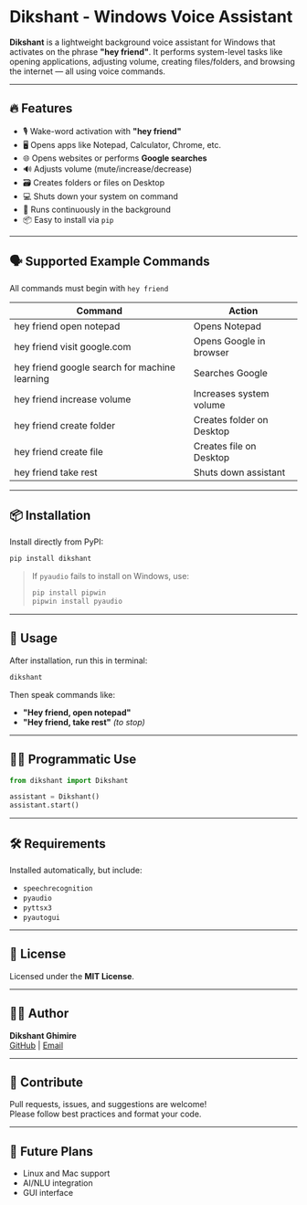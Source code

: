 # Dikshant - Windows Voice Assistant

**Dikshant** is a lightweight background voice assistant for Windows that activates on the phrase **"hey friend"**. It performs system-level tasks like opening applications, adjusting volume, creating files/folders, and browsing the internet — all using voice commands.

---

## 🔥 Features

- 🎙️ Wake-word activation with **"hey friend"**
- 🖥️ Opens apps like Notepad, Calculator, Chrome, etc.
- 🌐 Opens websites or performs **Google searches**
- 🔊 Adjusts volume (mute/increase/decrease)
- 🗃️ Creates folders or files on Desktop
- 💻 Shuts down your system on command
- 🔁 Runs continuously in the background
- 📦 Easy to install via `pip`

---

## 🗣️ Supported Example Commands

All commands must begin with `hey friend`

| Command | Action |
|--------|--------|
| hey friend open notepad | Opens Notepad |
| hey friend visit google.com | Opens Google in browser |
| hey friend google search for machine learning | Searches Google |
| hey friend increase volume | Increases system volume |
| hey friend create folder | Creates folder on Desktop |
| hey friend create file | Creates file on Desktop |
| hey friend take rest | Shuts down assistant |

---

## 📦 Installation

Install directly from PyPI:

```bash
pip install dikshant
```

> If `pyaudio` fails to install on Windows, use:
> ```bash
> pip install pipwin
> pipwin install pyaudio
> ```

---

## 🚀 Usage

After installation, run this in terminal:

```bash
dikshant
```

Then speak commands like:

- **"Hey friend, open notepad"**
- **"Hey friend, take rest"** *(to stop)*

---

## 🧑‍💻 Programmatic Use

```python
from dikshant import Dikshant

assistant = Dikshant()
assistant.start()
```

---

## 🛠 Requirements

Installed automatically, but include:

- `speechrecognition`
- `pyaudio`
- `pyttsx3`
- `pyautogui`

---

## 📃 License

Licensed under the **MIT License**.

---

## 👨‍💻 Author

**Dikshant Ghimire**  
[GitHub](https://github.com/dikshantgh) | [Email](mailto:dikkughimire@gmail.com)

---

## 🤝 Contribute

Pull requests, issues, and suggestions are welcome!  
Please follow best practices and format your code.

---

## 🧪 Future Plans

- Linux and Mac support
- AI/NLU integration
- GUI interface

